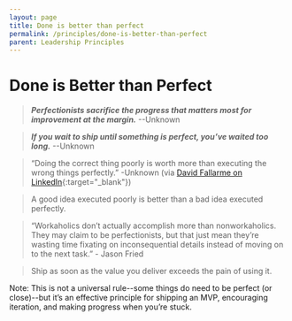```yaml
---
layout: page
title: Done is better than perfect
permalink: /principles/done-is-better-than-perfect
parent: Leadership Principles
---
```


# Done is Better than Perfect

> **_Perfectionists sacrifice the progress that matters most for improvement at the margin._** --Unknown

> **_If you wait to ship until something is perfect, you’ve waited too long._** --Unknown

> “Doing the correct thing poorly is worth more than executing the wrong things perfectly.” -Unknown (via [David Fallarme on LinkedIn](https://www.linkedin.com/posts/dfallarme_it-was-the-weirdest-thing-my-ceo-ever-told-activity-7039610791863427075-PqP5/){:target="\_blank"})

> A good idea executed poorly is better than a bad idea executed perfectly.

> “Workaholics don’t actually accomplish more than nonworkaholics. They may claim to be perfectionists, but that just mean they’re wasting time fixating on inconsequential details instead of moving on to the next task.” - Jason Fried

> Ship as soon as the value you deliver exceeds the pain of using it.

<!-- Just publish what you have. Publish drafts. Publish it unorganized. You can spend forever organizing and editing. Get your ideas out there early and iterate. Done is better than perfect. -->

Note: This is not a universal rule--some things do need to be perfect (or close)--but it’s an effective principle for shipping an MVP, encouraging iteration, and making progress when you’re stuck.
